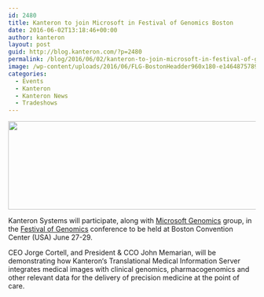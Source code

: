 ```yaml
---
id: 2480
title: Kanteron to join Microsoft in Festival of Genomics Boston
date: 2016-06-02T13:18:46+00:00
author: kanteron
layout: post
guid: http://blog.kanteron.com/?p=2480
permalink: /blog/2016/06/02/kanteron-to-join-microsoft-in-festival-of-genomics-boston/
image: /wp-content/uploads/2016/06/FLG-BostonHeadder960x180-e1464875789973.png
categories:
  - Events
  - Kanteron
  - Kanteron News
  - Tradeshows
---
```

<img class="aligncenter" src="http://festivalofgenomicsboston.conference-websites.co.uk/files/2016/02/FLG-BostonHeadder960x180.png" width="960" height="180" />

Kanteron Systems will participate, along with [Microsoft Genomics](http://enterprise.microsoft.com/en-us/industries/health/genomics-next-generation-sequencing-workloads/) group, in the [Festival of Genomics](http://www.festivalofgenomicsboston.com) conference to be held at Boston Convention Center (USA) June 27-29.

CEO Jorge Cortell, and President & CCO John Memarian, will be demonstrating how Kanteron‘s Translational Medical Information Server integrates medical images with clinical genomics, pharmacogenomics and other relevant data for the delivery of precision medicine at the point of care.